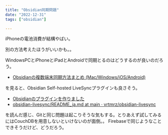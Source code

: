 ```yaml
---
title: "Obsidian同期問題"
date: "2022-12-31"
tags: ["obsidian"]

---
```


iPhoneの電池消費が結構やばい。

別の方法考えたほうがいいかも。。

WindowsPCとiPhoneとiPadとAndroidで同期とるのはどうするのが良いのだろう。

- [Obsidianの複数端末同期方法まとめ (Mac/Windows/iOS/Android)](https://pouhon.net/obsidian-sync/6796/)

を見ると、Obsidian Self-hosted LiveSyncプラグインも良さそう。

- [Obsidianのプラグインを作りました](https://blog.vrtmrz.net/2021/10/obsidian-livesync-1/)
- [obsidian-livesync/README_ja.md at main · vrtmrz/obsidian-livesync](https://github.com/vrtmrz/obsidian-livesync/blob/main/README_ja.md)

を読んだ感じ、Gitと同じ問題は起こりそうな気もする。とりあえず試してみるにはCouchDBを用意しないといけないのが面倒。。
Firebaseで同じようなことできそうだけど、どうだろう。
